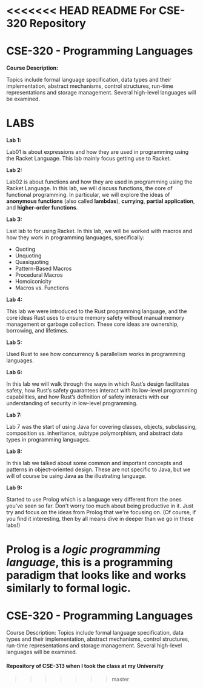 <<<<<<< HEAD
README For CSE-320 Repository
==========================


# CSE-320 - Programming Languages
**Course Description:** 

Topics include formal language specification, data types and their implementation, abstract mechanisms, control structures, run-time representations and storage management. Several high-level languages will be examined.

# LABS

**Lab 1:**

Lab01 is about expressions and how they are used in programming using the Racket Language. This lab mainly focus getting use to Racket.

**Lab 2:**

Lab02 is about functions and how they are used in programming using the Racket Language. In this lab, we will discuss functions, the core of functional programming. In particular, we will
explore the ideas of __anonymous functions__ (also called __lambdas__), __currying__, __partial application__,
and __higher-order functions__.


**Lab 3:**

Last lab to for using Racket. In this lab, we will be worked with macros and how they work in programming languages, specifically:

- Quoting
- Unquoting
- Quasiquoting
- Pattern-Based Macros
- Procedural Macros
- Homoiconicity
- Macros vs. Functions

**Lab 4:**

This lab we were introduced to the Rust programming language, and the core ideas Rust uses to ensure memory safety without manual memory management or garbage collection. These core ideas are ownership, borrowing, and lifetimes.

**Lab 5:**

Used Rust to see how concurrency & parallelism works in programming languages.

**Lab 6:**

In this lab we will walk through the ways in which Rust’s design facilitates safety, how Rust’s safety guarantees interact with its low-level programming capabilities, and how Rust’s definition of safety interacts with our understanding of security in low-level programming.

**Lab 7:**

Lab 7 was the start of using Java for covering classes, objects, subclassing, composition vs. inheritance, subtype polymorphism, and abstract data types in programming languages.

**Lab 8:**

In this lab we talked about some common and important concepts and patterns in object–oriented design. These are not specific to Java, but we will of course be using Java as the illustrating language.

**Lab 9:**

Started to use Prolog which is a language very different from the ones you've seen so far. Don't worry too much about being productive in it. Just try and focus on the ideas from Prolog that we're focusing on. (Of course, if you find it interesting, then by all means dive in deeper than we go in these labs!)

Prolog is a _logic programming language_, this is a programming paradigm that looks like and works similarly to formal logic.
=======
# CSE-320 - Programming Languages
Course Description: Topics include formal language specification, data types and their implementation, abstract mechanisms, control structures, run-time representations and storage management. Several high-level languages will be examined.

#### Repository of CSE-313 when I took the class at my University
>>>>>>> master
